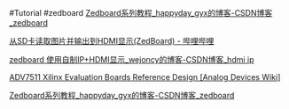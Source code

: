 
#Tutorial #zedboard
[Zedboard系列教程_happyday_gyx的博客-CSDN博客_zedboard](https://blog.csdn.net/qq_37719487/article/details/113616659)

[从SD卡读取图片并输出到HDMI显示(ZedBoard) - 哔哩哔哩](https://www.bilibili.com/read/cv16823211?from=search&spm_id_from=333.337.0.0)

[zedboard 使用自制IP+HDMI显示_wejoncy的博客-CSDN博客_hdmi ip](https://blog.csdn.net/wejoncy/article/details/46054057)

[ADV7511 Xilinx Evaluation Boards Reference Design [Analog Devices Wiki]](https://wiki.analog.com/resources/fpga/xilinx/kc705/adv7511)

[Zedboard系列教程_happyday_gyx的博客-CSDN博客_zedboard](https://blog.csdn.net/qq_37719487/article/details/113616659)